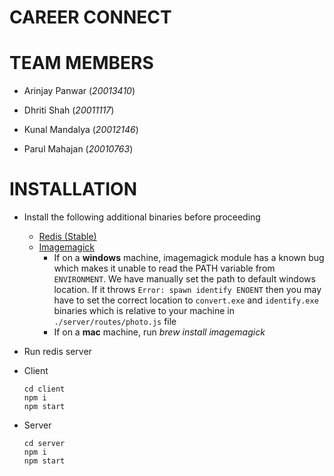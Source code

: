 # CAREER CONNECT


# TEAM MEMBERS
- Arinjay Panwar (*20013410*)
- Dhriti Shah (*20011117*)
- Kunal Mandalya (*20012146*)
- Parul Mahajan (*20010763*)

  <a name="env"> </a>
# INSTALLATION 
- Install the following additional binaries before proceeding
	- [Redis (Stable)](https://redis.io/download)
	- [Imagemagick ](https://imagemagick.org/script/download.php)
		- If on a **windows** machine, imagemagick module has a known bug which makes it unable to read the PATH variable from `ENVIRONMENT`. We have manually set the path to default windows location. If it throws `Error: spawn identify ENOENT` then you may have to set the correct location to `convert.exe` and `identify.exe` binaries which is relative to your machine in `./server/routes/photo.js` file
		- If on a **mac** machine, run *brew install imagemagick* 

- Run redis server
- Client
	 ```
	 cd client
	 npm i
	 npm start
	 ```
- Server
	```
	cd server
	npm i
	npm start
	```
